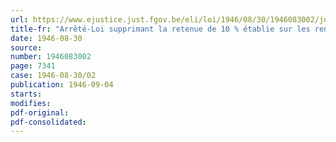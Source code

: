 ```yaml
---
url: https://www.ejustice.just.fgov.be/eli/loi/1946/08/30/1946083002/justel
title-fr: "Arrêté-Loi supprimant la retenue de 10 % établie sur les rentes de chevrons de front"
date: 1946-08-30
source:
number: 1946083002
page: 7341
case: 1946-08-30/02
publication: 1946-09-04
starts:
modifies:
pdf-original:
pdf-consolidated:
---
```


